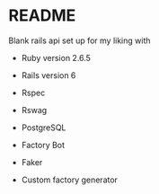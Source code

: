 # README

Blank rails api set up for my liking with
* Ruby version 2.6.5

* Rails version 6

* Rspec

* Rswag

* PostgreSQL

* Factory Bot

* Faker

* Custom factory generator
